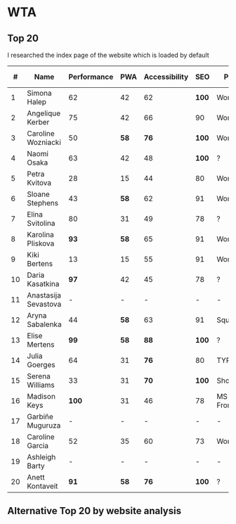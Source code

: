 # WTA

## Top 20

I researched the index page of the website which is loaded by default

| \# | Name | Performance | PWA | Accessibility | SEO | Platform | JS Framework | Link |
| --- | --- | --- | --- | --- | --- | --- | --- | --- |
| 1 | Simona Halep | 62 | 42 | 62 | __100__ | Wordpress | jQuery | [simona-halep.net](simona-halep.net) |
| 2 | Angelique Kerber | 75 | 42 | 66 | 90 | Wordpress | jQuery | [angelique-kerber.de/en/](angelique-kerber.de/en/) |
| 3 | Caroline Wozniacki | 50 | __58__ | __76__ | __100__ | Wordpress | jQuery | [carolinewozniacki.com](carolinewozniacki.com) |
| 4 | Naomi Osaka | 63 | 42 | 48 | __100__ | ? | jQuery | [naomiosaka.com/en/](naomiosaka.com/en/) |
| 5 | Petra Kvitova | 28 | 15 | 44 | 80 | Wordpress | jQuery | [http://petrakvitova.net/](http://petrakvitova.net/) |
| 6 | Sloane Stephens | 43 | __58__ | 62 | 91 | Wordpress | jQuery | [sloanestephens.com](sloanestephens.com) | 
| 7 | Elina Svitolina | 80 | 31 | 49 | 78 | ? | jQuery | [http://svitolina.com/](http://svitolina.com/) |
| 8 | Karolina Pliskova | __93__ | __58__ | 65 | 91 | Wordpress | jQuery | [karolina-pliskova.com/en/](karolina-pliskova.com/en/) |
| 9 | Kiki Bertens | 13 | 15 | 55 | 91 | Wordpress | TweenMax, jQuery | [kikibertens.nl/?lang=en](kikibertens.nl/?lang=en) |
| 10 | Daria Kasatkina | __97__ | 42 | 45 | 78 | ? | jQuery + Lua | [kasatkina.net/](kasatkina.net/) |
| 11 | Anastasija Sevastova | - | - | - | - | - | - | no website |
| 12 | Aryna Sabalenka | 44 | __58__ | 63 | 91 | Squarespace | YUI | [arynasabalenka.com](arynasabalenka.com) |
| 13 | Elise Mertens | __99__ | __58__ | __88__ | __100__ | ? | Vue | [elisemertens.be](elisemertens.be) |
| 14 | Julia Goerges | 64 | 31 | __76__ | 80 | TYPO3 | Prototype | [julia-goerges.com](julia-goerges.com) |
| 15 | Serena Williams | 33 | 31 | __70__ | __100__ | Shopify | Handlebars | [serenawilliams.com](serenawilliams.com) |
| 16 | Madison Keys | __100__ | 31 | 46 | 78 | MS FrontPage | - | [madisonkeys.com/index.htm](madisonkeys.com/index.htm) |
| 17 | Garbiñe Muguruza | - | - | - | - | - | - | [garbinesapp.com (down now)](garbinesapp.com) |
| 18 | Caroline Garcia | 52 | 35 | 60 | 73 | Wordpress | jQuery | [caro-garcia.com/en/](caro-garcia.com/en/) |
| 19 | Ashleigh Barty | - | - | - | - | - | - | no website |
| 20 | Anett Kontaveit | __91__ | __58__ | __76__ | __100__ | ? | jQuery | [anettkontaveit.ee/en](anettkontaveit.ee/en) | 

## Alternative Top 20 by website analysis



